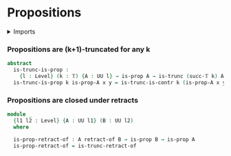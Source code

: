 # Propositions

<details><summary>Imports</summary>
```agda
module foundation.propositions where
open import foundation-core.propositions public
open import foundation-core.dependent-pair-types
open import foundation-core.equivalences
open import foundation-core.function-extensionality
open import foundation-core.functions
open import foundation-core.homotopies
open import foundation-core.retractions
open import foundation-core.truncated-types
open import foundation-core.truncation-levels
open import foundation-core.universe-levels
open import foundation.contractible-types
```
</details>

### Propositions are (k+1)-truncated for any k

```agda
abstract
  is-trunc-is-prop :
    {l : Level} (k : 𝕋) {A : UU l} → is-prop A → is-trunc (succ-𝕋 k) A
  is-trunc-is-prop k is-prop-A x y = is-trunc-is-contr k (is-prop-A x y)
```

### Propositions are closed under retracts

```agda
module _
  {l1 l2 : Level} {A : UU l1} (B : UU l2)
  where

  is-prop-retract-of : A retract-of B → is-prop B → is-prop A
  is-prop-retract-of = is-trunc-retract-of
```
